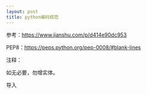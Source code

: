 ```yaml
---
layout: post
title: python编码规范
---
```


参考：https://www.jianshu.com/p/d414e90dc953



PEP8：https://peps.python.org/pep-0008/#blank-lines



注释：

如无必要，勿增实体。





导入















